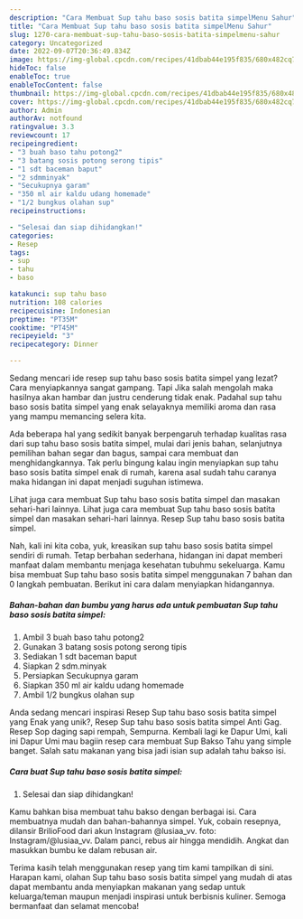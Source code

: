 ```yaml
---
description: "Cara Membuat Sup tahu baso sosis batita simpelMenu Sahur"
title: "Cara Membuat Sup tahu baso sosis batita simpelMenu Sahur"
slug: 1270-cara-membuat-sup-tahu-baso-sosis-batita-simpelmenu-sahur
category: Uncategorized
date: 2022-09-07T20:36:49.834Z
image: https://img-global.cpcdn.com/recipes/41dbab44e195f835/680x482cq70/sup-tahu-baso-sosis-batita-simpel-foto-resep-utama.jpg
hideToc: false
enableToc: true
enableTocContent: false
thumbnail: https://img-global.cpcdn.com/recipes/41dbab44e195f835/680x482cq70/sup-tahu-baso-sosis-batita-simpel-foto-resep-utama.jpg
cover: https://img-global.cpcdn.com/recipes/41dbab44e195f835/680x482cq70/sup-tahu-baso-sosis-batita-simpel-foto-resep-utama.jpg
author: Admin
authorAv: notfound
ratingvalue: 3.3
reviewcount: 17
recipeingredient:
- "3 buah baso tahu potong2"
- "3 batang sosis potong serong tipis"
- "1 sdt baceman baput"
- "2 sdmminyak"
- "Secukupnya garam"
- "350 ml air kaldu udang homemade"
- "1/2 bungkus olahan sup"
recipeinstructions:

- "Selesai dan siap dihidangkan!"
categories:
- Resep
tags:
- sup
- tahu
- baso

katakunci: sup tahu baso 
nutrition: 108 calories
recipecuisine: Indonesian
preptime: "PT35M"
cooktime: "PT45M"
recipeyield: "3"
recipecategory: Dinner

---
```



Sedang mencari ide resep sup tahu baso sosis batita simpel yang lezat? Cara menyiapkannya sangat gampang. Tapi Jika salah mengolah maka hasilnya akan hambar dan justru cenderung tidak enak. Padahal sup tahu baso sosis batita simpel yang enak selayaknya memiliki aroma dan rasa yang mampu memancing selera kita.


Ada beberapa hal yang sedikit banyak berpengaruh terhadap kualitas rasa dari sup tahu baso sosis batita simpel, mulai dari jenis bahan, selanjutnya pemilihan bahan segar dan bagus, sampai cara membuat dan menghidangkannya. Tak perlu bingung kalau ingin menyiapkan sup tahu baso sosis batita simpel enak di rumah, karena asal sudah tahu caranya maka hidangan ini dapat menjadi suguhan istimewa.

Lihat juga cara membuat Sup tahu baso sosis batita simpel dan masakan sehari-hari lainnya. Lihat juga cara membuat Sup tahu baso sosis batita simpel dan masakan sehari-hari lainnya. Resep Sup tahu baso sosis batita simpel.


Nah, kali ini kita coba, yuk, kreasikan sup tahu baso sosis batita simpel sendiri di rumah. Tetap berbahan sederhana, hidangan ini dapat memberi manfaat dalam membantu menjaga kesehatan tubuhmu sekeluarga. Kamu bisa membuat Sup tahu baso sosis batita simpel menggunakan 7 bahan dan 0 langkah pembuatan. Berikut ini cara dalam menyiapkan hidangannya.

<!--inarticleads1-->

##### Bahan-bahan dan bumbu yang harus ada untuk pembuatan Sup tahu baso sosis batita simpel:

1. Ambil 3 buah baso tahu potong2
1. Gunakan 3 batang sosis potong serong tipis
1. Sediakan 1 sdt baceman baput
1. Siapkan 2 sdm.minyak
1. Persiapkan Secukupnya garam
1. Siapkan 350 ml air kaldu udang homemade
1. Ambil 1/2 bungkus olahan sup


Anda sedang mencari inspirasi Resep Sup tahu baso sosis batita simpel yang Enak yang unik?, Resep Sup tahu baso sosis batita simpel Anti Gag. Resep Sop daging sapi rempah, Sempurna. Kembali lagi ke Dapur Umi, kali ini Dapur Umi mau bagiin resep cara membuat Sup Bakso Tahu yang simple banget. Salah satu makanan yang bisa jadi isian sup adalah tahu bakso isi. 

<!--inarticleads2-->

##### Cara buat Sup tahu baso sosis batita simpel:


1. Selesai dan siap dihidangkan!

Kamu bahkan bisa membuat tahu bakso dengan berbagai isi. Cara membuatnya mudah dan bahan-bahannya simpel. Yuk, cobain resepnya, dilansir BrilioFood dari akun Instagram @lusiaa_vv. foto: Instagram/@lusiaa_vv. Dalam panci, rebus air hingga mendidih. Angkat dan masukkan bumbu ke dalam rebusan air. 

Terima kasih telah menggunakan resep yang tim kami tampilkan di sini. Harapan kami, olahan Sup tahu baso sosis batita simpel yang mudah di atas dapat membantu anda menyiapkan makanan yang sedap untuk keluarga/teman maupun menjadi inspirasi untuk berbisnis kuliner. Semoga bermanfaat dan selamat mencoba!
